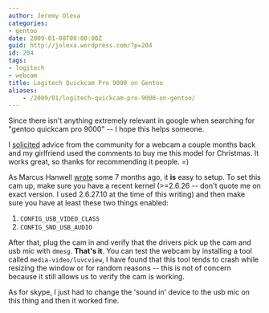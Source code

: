 ```yaml
---
author: Jeremy Olexa
categories:
- gentoo
date: 2009-01-08T00:00:00Z
guid: http://jolexa.wordpress.com/?p=204
id: 204
tags:
- logitech
- webcam
title: Logitech Quickcam Pro 9000 on Gentoo
aliases:
    - /2009/01/logitech-quickcam-pro-9000-on-gentoo/
---
```


Since there isn't anything extremely relevant in google when searching for "gentoo quickcam pro 9000" -- I hope this helps someone.

I [solicited][1] advice from the community for a webcam a couple months back and my girlfriend used the comments to buy me this model for Christmas. It works great, so thanks for recommending it people. =)

As Marcus Hanwell [wrote][2] some 7 months ago, it **is** easy to setup. To set this cam up, make sure you have a recent kernel (>=2.6.26 -- don't quote me on exact version. I used 2.6.27.10 at the time of this writing) and then make sure you have at least these two things enabled:

  1. `CONFIG_USB_VIDEO_CLASS`
  2. `CONFIG_SND_USB_AUDIO`

After that, plug the cam in and verify that the drivers pick up the cam and usb mic with `dmesg`. **That's it**. You can test the webcam by installing a tool called `media-video/luvcview`, I have found that this tool tends to crash while resizing the window or for random reasons -- this is not of concern because it still allows us to verify the cam is working.

As for skype, I just had to change the 'sound in' device to the usb mic on this thing and then it worked fine.

 [1]: http://blog.jolexa.net/2008/11/13/gentoo-best-webcam/
 [2]: http://blog.cryos.net/archives/183-New-Webcam-and-Linux.html